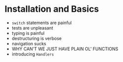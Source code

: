 # Installation and Basics

- `switch` statements are painful
- tests are unpleasant
- typing is painful
- destructuring is verbose
- navigation sucks
- WHY CAN'T WE JUST HAVE PLAIN OL' FUNCTIONS
- introducing `Handlers`

